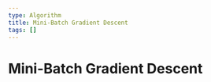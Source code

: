 ```yaml
---
type: Algorithm
title: Mini-Batch Gradient Descent
tags: []
---
```


# Mini-Batch Gradient Descent


